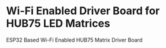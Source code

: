 # Wi-Fi Enabled Driver Board for HUB75 LED Matrices
 ESP32 Based Wi-Fi Enabled HUB75 Matrix Driver Board
